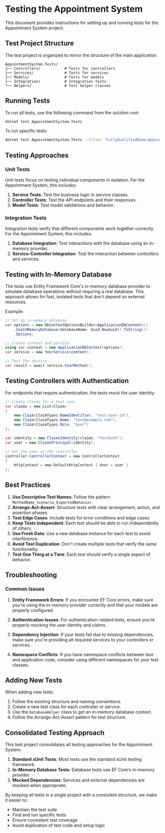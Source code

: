 # Testing the Appointment System

This document provides instructions for setting up and running tests for the Appointment System project.

## Test Project Structure

The test project is organized to mirror the structure of the main application:

```
AppointmentSystem.Tests/
├── Controllers/           # Tests for controllers
├── Services/              # Tests for services
├── Models/                # Tests for models
├── Integration/           # Integration tests
└── Helpers/               # Test helper classes
```

## Running Tests

To run all tests, use the following command from the solution root:

```bash
dotnet test AppointmentSystem.Tests
```

To run specific tests:

```bash
dotnet test AppointmentSystem.Tests --filter "FullyQualifiedName~AppointmentControllerTests"
```

## Testing Approaches

### Unit Tests

Unit tests focus on testing individual components in isolation. For the Appointment System, this includes:

1. **Service Tests**: Test the business logic in service classes.
2. **Controller Tests**: Test the API endpoints and their responses.
3. **Model Tests**: Test model validations and behavior.

### Integration Tests

Integration tests verify that different components work together correctly. For the Appointment System, this includes:

1. **Database Integration**: Test interactions with the database using an in-memory provider.
2. **Service-Controller Integration**: Test the interaction between controllers and services.

## Testing with In-Memory Database

The tests use Entity Framework Core's in-memory database provider to simulate database operations without requiring a real database. This approach allows for fast, isolated tests that don't depend on external resources.

Example:

```csharp
// Set up in-memory database
var options = new DbContextOptionsBuilder<ApplicationDbContext>()
    .UseInMemoryDatabase(databaseName: Guid.NewGuid().ToString())
    .Options;

// Create context and service
using var context = new ApplicationDbContext(options);
var service = new YourService(context);

// Test the service
var result = await service.YourMethod();
```

## Testing Controllers with Authentication

For endpoints that require authentication, the tests mock the user identity:

```csharp
// Create claims for a test user
var claims = new List<Claim>
{
    new Claim(ClaimTypes.NameIdentifier, "test-user-id"),
    new Claim(ClaimTypes.Name, "test@example.com"),
    new Claim(ClaimTypes.Role, "User")
};

var identity = new ClaimsIdentity(claims, "TestAuth");
var user = new ClaimsPrincipal(identity);

// Set the user on the controller
controller.ControllerContext = new ControllerContext
{
    HttpContext = new DefaultHttpContext { User = user }
};
```

## Best Practices

1. **Use Descriptive Test Names**: Follow the pattern `MethodName_Scenario_ExpectedBehavior`.
2. **Arrange-Act-Assert**: Structure tests with clear arrangement, action, and assertion phases.
3. **Test Edge Cases**: Include tests for error conditions and edge cases.
4. **Keep Tests Independent**: Each test should be able to run independently of others.
5. **Use Fresh Data**: Use a new database instance for each test to avoid interference.
6. **Avoid Test Duplication**: Don't create multiple tests that verify the same functionality.
7. **Test One Thing at a Time**: Each test should verify a single aspect of behavior.

## Troubleshooting

### Common Issues

1. **Entity Framework Errors**: If you encounter EF Core errors, make sure you're using the in-memory provider correctly and that your models are properly configured.

2. **Authentication Issues**: For authentication-related tests, ensure you're properly mocking the user identity and claims.

3. **Dependency Injection**: If your tests fail due to missing dependencies, make sure you're providing all required services to your controllers or services.

4. **Namespace Conflicts**: If you have namespace conflicts between test and application code, consider using different namespaces for your test classes.

## Adding New Tests

When adding new tests:

1. Follow the existing structure and naming conventions.
2. Create a new test class for each controller or service.
3. Use the `DatabaseHelper` class to get an in-memory database context.
4. Follow the Arrange-Act-Assert pattern for test structure.

## Consolidated Testing Approach

This test project consolidates all testing approaches for the Appointment System:

1. **Standard xUnit Tests**: Most tests use the standard xUnit testing framework.
2. **In-Memory Database Tests**: Database tests use EF Core's in-memory provider.
3. **Mocked Dependencies**: Services and external dependencies are mocked when appropriate.

By keeping all tests in a single project with a consistent structure, we make it easier to:
- Maintain the test suite
- Find and run specific tests
- Ensure consistent test coverage
- Avoid duplication of test code and setup logic 